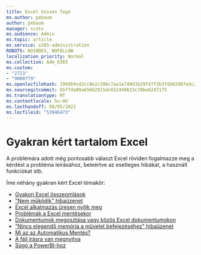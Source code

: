 ```yaml
---
title: Excel összes fogó
ms.author: pebaum
author: pebaum
manager: scotv
ms.audience: Admin
ms.topic: article
ms.service: o365-administration
ROBOTS: NOINDEX, NOFOLLOW
localization_priority: Normal
ms.collection: Adm_O365
ms.custom:
- "2723"
- "9000779"
ms.openlocfilehash: 199db9cd2cc8e2c39bc7aa1e749d1b29f47f3b3fdb02d07edc2b7dc10c19dbbd
ms.sourcegitcommit: b5f7da89a650d2915dc652449623c78be6247175
ms.translationtype: MT
ms.contentlocale: hu-HU
ms.lasthandoff: 08/05/2021
ms.locfileid: "53946473"
---
```

# <a name="commonly-requested-content-for-excel"></a>Gyakran kért tartalom Excel

A problémára adott még pontosabb választ Excel röviden fogalmazze meg a kérdést a probléma leírásához, beleértve az esetleges hibákat, a használt funkciókat stb. 

Íme néhány gyakran kért Excel témakör:

- [Gyakori Excel összeomlások](https://support.office.com/article/Excel-not-responding-hangs-freezes-or-stops-working-37E7D3C9-9E84-40BF-A805-4CA6853A1FF4)
- ["Nem működik" hibaüzenet](https://support.office.com/client/52bd7985-4e99-4a35-84c8-2d9b8301a2fa)
- [Excel alkalmazás üresen nyílik meg](https://docs.microsoft.com/office/troubleshoot/excel/excel-opens-blank)
- [Problémák a Excel mentésekor](https://docs.microsoft.com/office/troubleshoot/excel/issue-when-save-excel-workbooks)
- [Dokumentumok megosztása vagy közös Excel dokumentumokon](https://support.office.com/article/7152aa8b-b791-414c-a3bb-3024e46fb104)
- ["Nincs elegendő memória a művelet befejezéséhez" hibaüzenet](https://docs.microsoft.com/office/troubleshoot/excel/available-resources-errors)
- [Mi az az Automatikus Mentés?](https://support.office.com/article/6d6bd723-ebfd-4e40-b5f6-ae6e8088f7a5)
- [A fájl írásra van megnyitva](https://support.office.com/article/why-did-my-file-open-read-only-3ab4b792-da50-4b38-8628-14c64e1f1d15)
- [Súgó a PowerBI-hoz](https://powerbi.microsoft.com/support/)